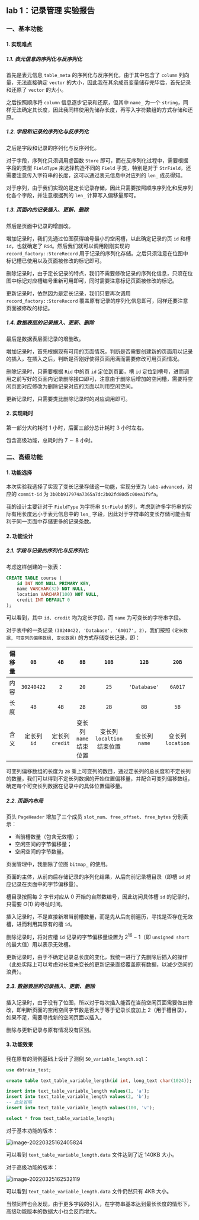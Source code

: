 ## lab 1：记录管理 实验报告

### 一、基本功能

#### 1. 实现难点

##### 1.1. 表元信息的序列化与反序列化

首先是表元信息 `table_meta` 的序列化与反序列化，由于其中包含了 `column` 列向量，无法直接确定 `vector` 的大小，因此我在其余成员变量储存完毕后，首先记录和还原了 `vector` 的大小。

之后按照顺序将 `column` 信息逐步记录和还原，但其中 `name_` 为一个 `string`，同样无法确定其长度，因此我同样使用先储存长度，再写入字符数组的方式存储和还原。

##### 1.2. 字段和记录的序列化与反序列化

之后是字段和记录的序列化与反序列化。

对于字段，序列化只须调用虚函数 `Store` 即可，而在反序列化过程中，需要根据字段的类型 `FieldType` 来选择构造不同的 `Field` 子类，特别是对于 `StrField`，还需要注意传入字符串的长度，这可以通过表元信息中对应列的 `len_` 成员得知。

对于序列，由于我们实现的是定长记录存储，因此只需要按照顺序序列化和反序列化各个字段，并注意根据列的 `len_` 计算写入偏移量即可。

##### 1.3. 页面内的记录插入、更新、删除

然后是页面中记录的增删改。

增加记录时，我们先通过位图获得编号最小的空闲槽，以此确定记录的页 `id` 和槽 `id`，也就确定了 `Rid`。然后我们就可以调用刚刚实现的 `record_factory::StoreRecord` 用于记录的序列化存储。之后只须注意在位图中标记槽已使用以及页面被修改的标记即可。

删除记录时，由于定长记录的特点，我们不需要修改记录的序列化信息，只须在位图中标记对应槽编号重新可用即可，同时需要注意标记页面被修改的标记。

更新记录时，依然因为是定长记录，我们只要再次调用 `record_factory::StoreRecord` 覆盖原有记录的序列化信息即可，同样还要注意页面被修改的标记。

##### 1.4. 数据表层的记录插入、更新、删除

最后是数据表层面记录的增删改。

增加记录时，首先根据现有可用的页面情况，判断是否需要创建新的页面用以记录的插入，在插入之后，判断是否刚好使得页面用满而需要修改可用页面情况。

删除记录时，只需要根据 `Rid` 中的页 `id` 定位到页面，槽 `id` 定位到槽号，进而调用之前写好的页面内记录删除接口即可，注意由于删除后增加的空闲槽，需要将空闲页面对应修改为删除记录对应的页面以利用空闲空间。

更新记录时，只需要类比删除记录时的对应调用即可。

#### 2. 实现耗时

第一部分大约耗时 $1$ 小时，后面三部分总计耗时 $3$ 小时左右。

包含高级功能，总耗时约 $7\sim8$ 小时。

### 二、高级功能

#### 1. 功能选择

本次实验我选择了实现了变长记录存储这一功能，实现分支为 `lab1-advanced`，对应的 `commit-id` 为 `3b0bb917974a7365a7dc2b02fd80d5c00ea1f9fa`。

我的设计主要针对于 `FieldType` 为字符串 `StrField` 的列，考虑到许多字符串的实际有用长度远小于表元信息中的 `len_` 字段，因此对于字符串的变长存储可能会有利于同一页面中存储更多的记录条数。

#### 2. 功能设计

##### 2.1. 字段与记录的序列化与反序列化

考虑这样创建的一张表：

```sql
CREATE TABLE course (
    id INT NOT NULL PRIMARY KEY,
    name VARCHAR(32) NOT NULL,
    location VARCHAR(100) NOT NULL,
    credit INT DEFAULT 0
);
```

可以看到，其中 `id`、`credit` 均为定长字段，而 `name` 为可变长的字符串字段。

对于表中的一条记录 `(30240422, 'Database', '6A017', 2)`，我们按照 `(定长数据, 可变列的偏移数组, 变长数据)` 的方式存储变长记录，即：

| 偏移量 |    `0B`     |      `4B`       |          `8B`          |            `10B`            |     `12B`     |       `20B`       |
| :----: | :---------: | :-------------: | :--------------------: | :-------------------------: | :-----------: | :---------------: |
|  内容  | `30240422`  |       `2`       |          `20`          |            `25`             | `'Database'`  |      `6A017`      |
|  长度  |    `4B`     |      `4B`       |          `2B`          |            `2B`             |     `8B`      |       `5B`        |
|  含义  | 定长列 `id` | 定长列 `credit` | 变长列 `name` 结束位置 | 变长列 `localtion` 结束位置 | 变长列 `name` | 变长列 `location` |

可变列偏移数组的长度为 `2B` 乘上可变列的数目，通过定长列的总长度和不定长列的数量，我们可以得到不定长列数据的开始位置偏移量，并配合可变列偏移数组，确定每个可变长列数据在记录中的具体位置偏移量。

##### 2.2. 页面内布局

页头 `PageHeader` 增加了三个成员 `slot_num`、`free_offset`、`free_bytes` 分别表示：

- 当前槽数量（包含无效槽）；
- 空闲空间的字节偏移量；
- 空闲空间的字节数量。

页面管理中，我删除了位图 `bitmap_` 的使用。

页面的主体，从前向后存储记录的序列化结果，从后向前记录槽目录（即槽 `id` 对应记录在页面中的字节偏移量）。

槽目录按照每 $2$ 字节对应从 $0$ 开始的自然数编号，因此访问具体槽 `id` 的记录时，只需要 $O(1)$ 的寻址时间。

插入记录时，不是直接新增当前槽数量，而是先从后向前遍历，寻找是否存在无效槽，进而利用其原有的槽 `id`。

删除记录时，将对应槽 `id` 记录的字节偏移量设置为 $2^{16} - 1$（即 `unsigned short` 的最大值）用以表示无效槽。

更新记录时，由于不确定记录总长度的变化，我统一进行了先删除后插入的操作（此处实际上可以考虑对长度未变长的更新记录直接覆盖原有数据，以减少空间的浪费）。

##### 2.3. 数据表层的记录插入、更新、删除

插入记录时，由于没有了位图，所以对于每次插入能否在当前空闲页面需要做出修改，即判断页面的空闲空间字节数是否大于等于记录长度加上 $2$（用于槽目录），如果不足，需要寻找新的空闲页面以插入。

删除与更新记录与原有情况没有区别。

#### 3. 功能效果

我在原有的测例基础上设计了测例 `50_variable_length.sql`：

```sql
use dbtrain_test;

create table text_table_variable_length(id int, long_text char(1024));

insert into text_table_variable_length values(1, 'a');
insert into text_table_variable_length values(2, 'b');
-- 此处省略
insert into text_table_variable_length values(100, 'v');

select * from text_table_variable_length;
```

对于基本功能的版本：

![image-20220325162405824](https://img.wzf2000.top/image/2022/03/25/image-20220325162405824.png)

可以看到 `text_table_variable_length.data` 文件达到了近 $140\mathrm{KB}$ 大小。

对于高级功能的版本：

![image-20220325162532119](https://img.wzf2000.top/image/2022/03/25/image-20220325162532119.png)

可以看到 `text_table_variable_length.data` 文件仍然只有 $4\mathrm{KB}$ 大小。

当然同样也会发现，由于更多字段的引入，在字符串基本达到最长长度的情形下，高级功能版本的数据大小也会反而增大。

